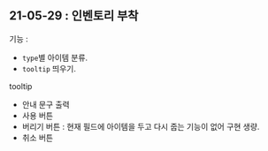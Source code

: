 ## 21-05-29 : 인벤토리 부착
기능 : 
- `type`별 아이템 분류.
- `tooltip` 띄우기.

tooltip
- 안내 문구 출력
- 사용 버튼
- 버리기 버튼 : 현재 필드에 아이템을 두고 다시 줍는 기능이 없어 구현 생량.
- 취소 버튼